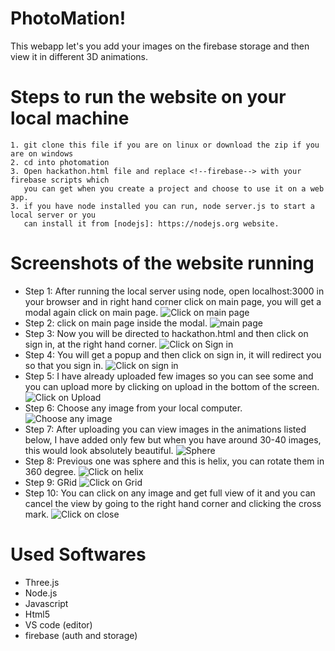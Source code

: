 

# PhotoMation!
This webapp let's you add your images on the firebase storage and then view it in different 3D animations.

# Steps to run the website on your local machine

    1. git clone this file if you are on linux or download the zip if you are on windows
    2. cd into photomation 
    3. Open hackathon.html file and replace <!--firebase--> with your firebase scripts which
       you can get when you create a project and choose to use it on a web app.
    3. if you have node installed you can run, node server.js to start a local server or you 
       can install it from [nodejs]: https://nodejs.org website.

# Screenshots of the website running

 - Step 1: After running the local server using node, open localhost:3000 in your browser and in right hand corner click on main page, you will get a modal again click on main page.
![Click on main page](https://raw.github.com/sbh69840/photo-mation/master/1.png)
 - Step 2:  click on main page inside the modal.
![main page](https://raw.github.com/sbh69840/photo-mation/master/2.png)
 - Step 3: Now you will be directed to hackathon.html and then click on sign in, at the right hand corner.
![Click on Sign in](https://raw.github.com/sbh69840/photo-mation/master/3.png)
 - Step 4: You will get a popup and then click on sign in, it will redirect you so that you sign in.
![Click on sign in](https://raw.github.com/sbh69840/photo-mation/master/4.png)
 - Step 5: I have already uploaded few images so you can see some and you can upload more by clicking on upload in the bottom of the screen.
![Click on Upload](https://raw.github.com/sbh69840/photo-mation/master/5.png)
 - Step 6: Choose any image from your local computer.
![Choose any image](https://raw.github.com/sbh69840/photo-mation/master/6.png)
 - Step 7: After uploading you can view images in the animations listed below, I have added only few but when you have around 30-40 images, this would look absolutely beautiful.
![Sphere](https://raw.github.com/sbh69840/photo-mation/master/7.png)
 - Step 8: Previous one was sphere and this is helix, you can rotate them in 360 degree.
![Click on helix](https://raw.github.com/sbh69840/photo-mation/master/8.png)
 - Step 9: GRid
![Click on Grid](https://raw.github.com/sbh69840/photo-mation/master/9.png)
 - Step 10: You can click on any image and get full view of it and you can cancel the view by going to the right hand corner and clicking the cross mark. 
![Click on close](https://raw.github.com/sbh69840/photo-mation/master/10.png)

# Used Softwares
 - Three.js
 - Node.js
 - Javascript
 - Html5
 - VS code (editor)
 - firebase (auth and storage)
